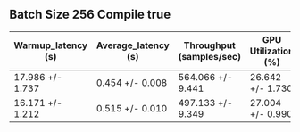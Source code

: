 ## Batch Size 256 Compile true

| Warmup_latency (s) | Average_latency (s) | Throughput (samples/sec) | GPU Utilization (%) |
| ------------------ | ------------------- | ------------------------ | ------------------- |
| 17.986 +/- 1.737 | 0.454 +/- 0.008 | 564.066 +/- 9.441 | 26.642 +/- 1.730 |
| 16.171 +/- 1.212 | 0.515 +/- 0.010 | 497.133 +/- 9.349 | 27.004 +/- 0.990 |
